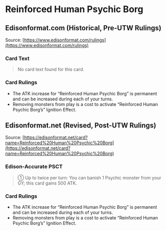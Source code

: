 # Reinforced Human Psychic Borg

## Edisonformat.com (Historical, Pre-UTW Rulings)

Source: [https://www.edisonformat.com/rulings](https://www.edisonformat.com/rulings)

### Card Text

> No card text found for this card.

### Card Rulings

*   The ATK increase for “Reinforced Human Psychic Borg” is permanent and can be increased during each of your turns.
*   Removing monsters from play is a cost to activate “Reinforced Human Psychic Borg’s” Ignition Effect.

## Edisonformat.net (Revised, Post-UTW Rulings)

Source: [https://edisonformat.net/card?name=Reinforced%20Human%20Psychic%20Borg](https://edisonformat.net/card?name=Reinforced%20Human%20Psychic%20Borg)

### Edison-Accurate PSCT

> ① Up to twice per turn: You can banish 1 Psychic monster from your GY; this card gains 500 ATK.

### Card Rulings

*   The ATK increase for “Reinforced Human Psychic Borg” is permanent and can be increased during each of your turns.
*   Removing monsters from play is a cost to activate “Reinforced Human Psychic Borg’s” Ignition Effect.
            